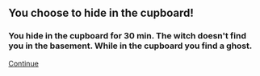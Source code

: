 ## You choose to hide in the cupboard!
### You hide in the cupboard for 30 min. The witch doesn't find you in the basement. While in the cupboard you find a ghost.  
[Continue](escape.md)